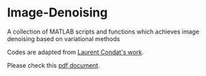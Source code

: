
# Image-Denoising
A collection of MATLAB scripts and functions which achieves image denoising based on variational methods

Codes are adapted from [Laurent Condat's work](https://lcondat.github.io/software.html).

Please check this [pdf document](https://github.com/tedyiningding/Image-Denoising/blob/main/doc/Image_Denoising.pdf).
